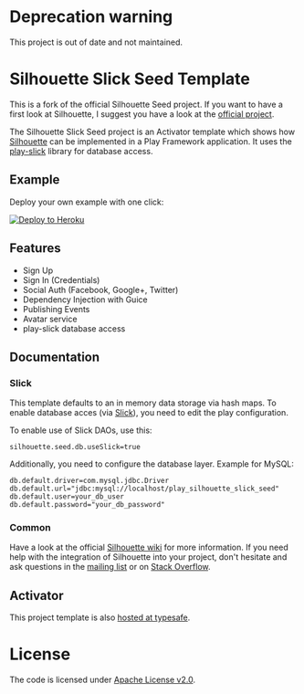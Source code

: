 Deprecation warning
===================

This project is out of date and not maintained.

Silhouette Slick Seed Template
==============================

This is a fork of the official Silhouette Seed project. If you want to have a
first look at Silhouette, I suggest you have a look at the
[official project](https://github.com/mohiva/play-silhouette-seed).

The Silhouette Slick Seed project is an Activator template which shows how
[Silhouette](https://github.com/mohiva/play-silhouette) can be implemented in a
Play Framework application. It uses the
[play-slick](https://github.com/playframework/play-slick) library for database
access.

## Example

Deploy your own example with one click:

[![Deploy to Heroku](https://www.herokucdn.com/deploy/button.png)](https://heroku.com/deploy)

## Features

* Sign Up
* Sign In (Credentials)
* Social Auth (Facebook, Google+, Twitter)
* Dependency Injection with Guice
* Publishing Events
* Avatar service
* play-slick database access

## Documentation

### Slick

This template defaults to an in memory data storage via hash maps. To enable
database acces (via [Slick]()), you need to edit the play configuration.

To enable use of Slick DAOs, use this:

    silhouette.seed.db.useSlick=true

Additionally, you need to configure the database layer. Example for MySQL:

    db.default.driver=com.mysql.jdbc.Driver
    db.default.url="jdbc:mysql://localhost/play_silhouette_slick_seed"
    db.default.user=your_db_user
    db.default.password="your_db_password"

### Common

Have a look at the official
[Silhouette wiki](https://github.com/mohiva/play-silhouette/wiki) for more
information. If you need help with the integration of Silhouette into your
project, don't hesitate and ask questions in the
[mailing list](https://groups.google.com/forum/#!forum/play-silhouette) or on
[Stack Overflow](http://stackoverflow.com/questions/tagged/playframework).

## Activator

This project template is also
[hosted at typesafe](https://typesafe.com/activator/template/play-silhouette-seed-slick).

# License

The code is licensed under
[Apache License v2.0](http://www.apache.org/licenses/LICENSE-2.0).
